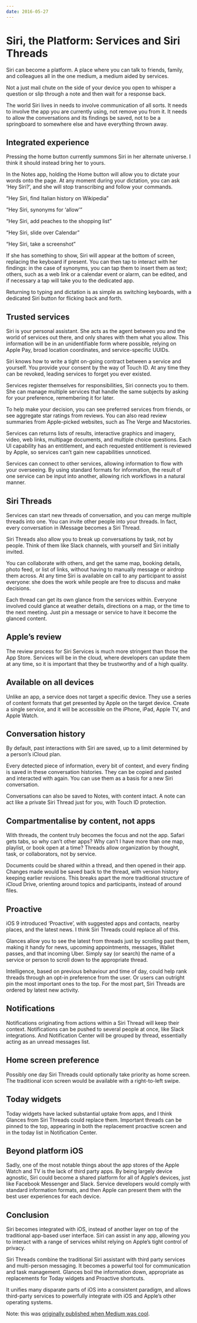 ```yaml
---
date: 2016-05-27
---
```


# Siri, the Platform: Services and Siri Threads

Siri can become a platform. A place where you can talk to friends, family, and colleagues all in the one medium, a medium aided by services.

Not a just mail chute on the side of your device you open to whisper a question or slip through a note and then wait for a response back.

The world Siri lives in needs to involve communication of all sorts. It needs to involve the app you are currently using, not remove you from it. It needs to allow the conversations and its findings be saved, not to be a springboard to somewhere else and have everything thrown away.

## Integrated experience

Pressing the home button currently summons Siri in her alternate universe. I think it should instead bring her to yours.

In the Notes app, holding the Home button will allow you to dictate your words onto the page. At any moment during your dictation, you can ask ‘Hey Siri?’, and she will stop transcribing and follow your commands.

“Hey Siri, find Italian history on Wikipedia”

“Hey Siri, synonyms for ‘allow’”

“Hey Siri, add peaches to the shopping list”

“Hey Siri, slide over Calendar”

“Hey Siri, take a screenshot”

If she has something to show, Siri will appear at the bottom of screen, replacing the keyboard if present. You can then tap to interact with her findings: in the case of synonyms, you can tap them to insert them as text; others, such as a web link or a calendar event or alarm, can be edited, and if necessary a tap will take you to the dedicated app.

Returning to typing and dictation is as simple as switching keyboards, with a dedicated Siri button for flicking back and forth.

## Trusted services

Siri is your personal assistant. She acts as the agent between you and the world of services out there, and only shares with them what you allow. This information will be in an unidentifiable form where possible, relying on Apple Pay, broad location coordinates, and service-specific UUIDs.

Siri knows how to write a tight on-going contract between a service and yourself. You provide your consent by the way of Touch ID. At any time they can be revoked, leading services to forget you ever existed.

Services register themselves for responsibilities, Siri connects you to them. She can manage multiple services that handle the same subjects by asking for your preference, remembering it for later.

To help make your decision, you can see preferred services from friends, or see aggregate star ratings from reviews. You can also read review summaries from Apple-picked websites, such as The Verge and Macstories.

Services can returns lists of results, interactive graphics and imagery, video, web links, multipage documents, and multiple choice questions. Each UI capability has an entitlement, and each requested entitlement is reviewed by Apple, so services can’t gain new capabilities unnoticed.

Services can connect to other services, allowing information to flow with your overseeing. By using standard formats for information, the result of one service can be input into another, allowing rich workflows in a natural manner.

## Siri Threads

Services can start new threads of conversation, and you can merge multiple threads into one. You can invite other people into your threads. In fact, every conversation in iMessage becomes a Siri Thread.

Siri Threads also allow you to break up conversations by task, not by people. Think of them like Slack channels, with yourself and Siri initially invited.

You can collaborate with others, and get the same map, booking details, photo feed, or list of links, without having to manually message or airdrop them across. At any time Siri is available on call to any participant to assist everyone: she does the work while people are free to discuss and make decisions.

Each thread can get its own glance from the services within. Everyone involved could glance at weather details, directions on a map, or the time to the next meeting. Just pin a message or service to have it become the glanced content.

## Apple’s review

The review process for Siri Services is much more stringent than those the App Store. Services will be in the cloud, where developers can update them at any time, so it is important that they be trustworthy and of a high quality.

## Available on all devices

Unlike an app, a service does not target a specific device. They use a series of content formats that get presented by Apple on the target device. Create a single service, and it will be accessible on the iPhone, iPad, Apple TV, and Apple Watch.

## Conversation history

By default, past interactions with Siri are saved, up to a limit determined by a person’s iCloud plan.

Every detected piece of information, every bit of context, and every finding is saved in these conversation histories. They can be copied and pasted and interacted with again. You can use them as a basis for a new Siri conversation.

Conversations can also be saved to Notes, with content intact. A note can act like a private Siri Thread just for you, with Touch ID protection.

## Compartmentalise by content, not apps

With threads, the content truly becomes the focus and not the app. Safari gets tabs, so why can’t other apps? Why can’t I have more than one map, playlist, or book open at a time? Threads allow organization by thought, task, or collaborators, not by service.

Documents could be shared within a thread, and then opened in their app. Changes made would be saved back to the thread, with version history keeping earlier revisions. This breaks apart the more traditional structure of iCloud Drive, orienting around topics and participants, instead of around files.

## Proactive

iOS 9 introduced ‘Proactive’, with suggested apps and contacts, nearby places, and the latest news. I think Siri Threads could replace all of this.

Glances allow you to see the latest from threads just by scrolling past them, making it handy for news, upcoming appointments, messages, Wallet passes, and that incoming Uber. Simply say (or search) the name of a service or person to scroll down to the appropriate thread.

Intelligence, based on previous behaviour and time of day, could help rank threads through an opt-in preference from the user. Or users can outright pin the most important ones to the top. For the most part, Siri Threads are ordered by latest new activity.

## Notifications

Notifications originating from actions within a Siri Thread will keep their context. Notifications can be pushed to several people at once, like Slack integrations. And Notification Center will be grouped by thread, essentially acting as an unread messages list.

## Home screen preference

Possibly one day Siri Threads could optionally take priority as home screen. The traditional icon screen would be available with a right-to-left swipe.

## Today widgets

Today widgets have lacked substantial uptake from apps, and I think Glances from Siri Threads could replace them. Important threads can be pinned to the top, appearing in both the replacement proactive screen and in the today list in Notification Center.

## Beyond platform iOS

Sadly, one of the most notable things about the app stores of the Apple Watch and TV is the lack of third party apps. By being largely device agnostic, Siri could become a shared platform for all of Apple’s devices, just like Facebook Messenger and Slack. Service developers would comply with standard information formats, and then Apple can present them with the best user experiences for each device.

## Conclusion

Siri becomes integrated with iOS, instead of another layer on top of the traditional app-based user interface. Siri can assist in any app, allowing you to interact with a range of services whilst relying on Apple’s tight control of privacy.

Siri Threads combine the traditional Siri assistant with third party services and multi-person messaging. It becomes a powerful tool for communication and task management. Glances boil the information down, appropriate as replacements for Today widgets and Proactive shortcuts.

It unifies many disparate parts of iOS into a consistent paradigm, and allows third-party services to powerfully integrate with iOS and Apple’s other operating systems.

Note: this was [originally published when Medium was cool](https://medium.com/@concreteniche/siri-the-new-platform-deec9cc4d5db).
